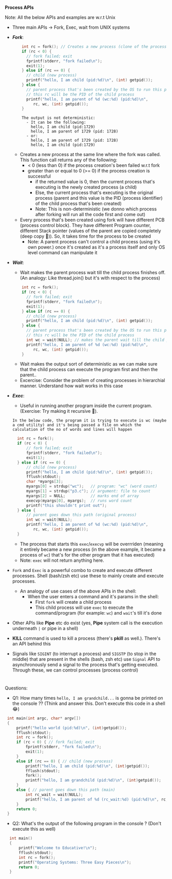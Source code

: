 **Process APIs**

Note: All the below APIs and examples are w.r.t Unix
- Three main APIs -> Fork, Exec, wait from UNIX systems
  
- ***Fork***:
  ```cpp
      int rc = fork(); // Creates a new process (clone of the process that's currently running)
      if (rc < 0) {
        // fork failed; exit
        fprintf(stderr, "fork failed\n");
        exit(1);
      } else if (rc == 0) {
        // child (new process)
        printf("hello, I am child (pid:%d)\n", (int) getpid());
      } else {
        // parent process that's been created by the OS to run this program.
        // this rc will be the PID of the child process
        printf("hello, I am parent of %d (wc:%d) (pid:%d)\n",
	       rc, wc, (int) getpid());
      }
  ```
  ```
      The output is not deterministic:
        - It can be the following:
          hello, I am child (pid:1729)
          hello, I am parent of 1729 (pid: 1728)
        - or:
          hello, I am parent of 1729 (pid: 1728)
          hello, I am child (pid:1729)
  ```
  - Creates a new process at the same line where the fork was called. This function call returns any of the following:
    - < 0 (less than 0) if the process creation's been failed w.r.t fork
    - greater than or equal to 0 (>= 0) if the process creation is successful
      -  if the returned value is 0, then the current process that's executing is the newly created process (a child)
      -  Else, the current process that's executing is the original process (parent and this value is the PID (process identifier) of the child process that's been created)
      -  Note: This is non-deterministic (we donno which process after forking will run all the code first and come out)
   - Every process that's been created using fork will have different PCB (process control block). They have different Program counter, different Stack pointer (values of the parent are copied completely (deep copy 🤣)). So, it takes time for the process to be created
      - Note: A parent process can't control a child process (using it's own power.) once it's created as it's a process itself and only OS level command can manipulate it

- ***Wait***:
  - Wait makes the parent process wait till the child process finishes off. (An analogy: Like thread.join() but it's with respect to the process)
  ```cpp
      int rc = fork();
      if (rc < 0) {
        // fork failed; exit
        fprintf(stderr, "fork failed\n");
        exit(1);
      } else if (rc == 0) {
        // child (new process)
        printf("hello, I am child (pid:%d)\n", (int) getpid());
      } else {
        // parent process that's been created by the OS to run this program.
        // this rc will be the PID of the child process
        int wc = wait(NULL); // makes the parent wait till the child process executes the complete code.
        printf("hello, I am parent of %d (wc:%d) (pid:%d)\n",
	       rc, wc, (int) getpid());
      }
  ```
  - Wait makes the output sort of deterministic as we can make sure that the child process can execute the program first and then the parent..
  - Excercise: Consider the problem of creating processes in hierarchial manner. Understand how wait works in this case

- ***Exec***:
  - Useful in running another program inside the current program. (Exercise: Try making it recursive 🤣). 

  ``In the below code, the program it is trying to execute is wc (maybe a cmd utility) and it's being passed a file on which the calculation of the no of words and lines will happen``
  ```cpp
    int rc = fork();
    if (rc < 0) {
        // fork failed; exit
        fprintf(stderr, "fork failed\n");
        exit(1);
    } else if (rc == 0) {
        // child (new process)
        printf("hello, I am child (pid:%d)\n", (int) getpid());
        fflush(stdout);
        char *myargs[3];
        myargs[0] = strdup("wc");   // program: "wc" (word count)
        myargs[1] = strdup("p3.c"); // argument: file to count
        myargs[2] = NULL;           // marks end of array
        execvp(myargs[0], myargs);  // runs word count
        printf("this shouldn't print out");
    } else {
        // parent goes down this path (original process)
        int wc = wait(NULL);
        printf("hello, I am parent of %d (wc:%d) (pid:%d)\n",
	       rc, wc, (int) getpid());
    }
  ```
  - The process that starts this ``exec``/``execvp`` will be overrriden (meaning it entirely became a new process (in the above example, it became a process of ``wc``) that's for the other program that it has executed)
  - Note: ``exec`` will not return anything here.

- ``Fork`` and ``Exec`` is a powerful combo to create and execute different processes. Shell (bash/zsh etc) use these to mainly create and execute processes. 
  - An analogy of use cases of the above APIs in the shell:
    - When the user enters a command and it's params in the shell:
      - First ``fork`` will create a child process
      - This child process will use ``exec`` to execute the command/program (for example: ``wc``) and ``wait``'s till it's done

- Other APIs like **Pipe** etc do exist (yes, **Pipe** system call is the execution underneath `|` or pipe in a shell)

- **KILL** command is used to kill a process (there's **pkill** as well.). There's an API behind this
- Signals like ``SIGINT`` (to interrupt a process) and ``SIGSTP`` (to stop in the middle) that are present in the shells (bash, zsh etc) use ``Signal`` API to asynchronously send a signal to the process that's getting executed. Through these, we can control processes (process control)

#
Questions:
- Q1: How many times ``hello, I am grandchild...`` is gonna be printed on the console ?? (Think and answer this. Don't execute this code in a shell 😂)
 ```cpp
  int main(int argc, char* argv[])
  {
      printf("hello world (pid:%d)\n", (int)getpid());
      fflush(stdout);
      int rc = fork();
      if (rc < 0) { // fork failed; exit
          fprintf(stderr, "fork failed\n");
          exit(1);
      }
      else if (rc == 0) { // child (new process)
          printf("hello, I am child (pid:%d)\n", (int)getpid());
          fflush(stdout);
          fork();
          printf("hello, I am grandchild (pid:%d)\n", (int)getpid());
      }
      else { // parent goes down this path (main)
          int rc_wait = wait(NULL);
          printf("hello, I am parent of %d (rc_wait:%d) (pid:%d)\n", rc, rc_wait, (int)getpid());
      }
      return 0;
  }
```
- Q2: What's the output of the following program in the console ? (Don't execute this as well)
```cpp
  int main()
  {
      printf("Welcome to Educative!\n");
      fflush(stdout);
      int rc = fork();
      printf("Operating Systems: Three Easy Pieces\n");
      return 0;
  }
```